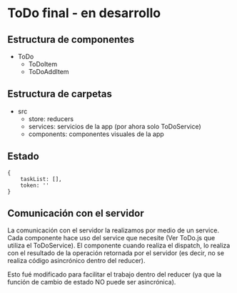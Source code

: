 # ToDo final - en desarrollo

## Estructura de componentes

* ToDo
  * ToDoItem
  * ToDoAddItem

## Estructura de carpetas

* src
   * store: reducers
   * services: servicios de la app (por ahora solo ToDoService)
   * components: componentes visuales de la app

## Estado

```
{
    taskList: [],
    token: ''
}
```

## Comunicación con el servidor

La comunicación con el servidor la realizamos por medio de un service. Cada componente hace uso del service que necesite (Ver ToDo.js que utiliza el ToDoService). El componente cuando realiza el dispatch, lo realiza con el resultado de la operación retornada por el servidor (es decir, no se realiza código asincrónico dentro del reducer). 

Esto fué modificado para facilitar el trabajo dentro del reducer (ya que la función de cambio de estado NO puede ser asincrónica).